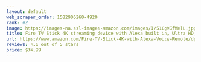 ```yaml
---
layout: default 
﻿web_scraper_order: 1582906260-4920
rank: #2
image: https://images-na.ssl-images-amazon.com/images/I/51CgKGfMelL.jpg
title: Fire TV Stick 4K streaming device with Alexa built in, Ultra HD, Dolby Vision, includes the Alexa…
url: https://www.amazon.com/Fire-TV-Stick-4K-with-Alexa-Voice-Remote/dp/B079QHML21/ref=zg_mw_amazon-devices_2?_encoding=UTF8&psc=1&refRID=HA8PT8MYS6XM4Z96RW7T
reviews: 4.6 out of 5 stars
price: $34.99 
---
```

